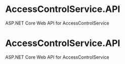 # AccessControlService.API
ASP.NET Core Web API for AccessControlService
# AccessControlService.API
ASP.NET Core Web API for AccessControlService
